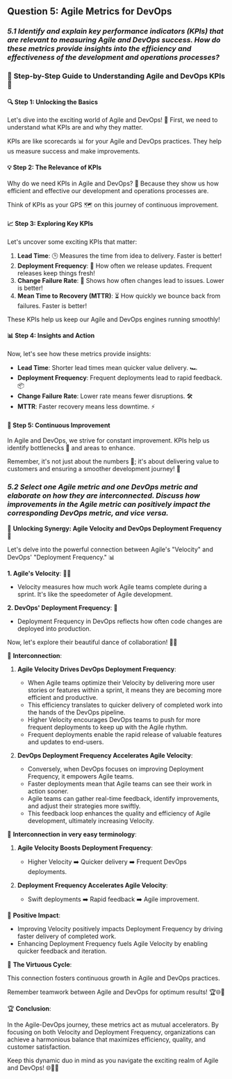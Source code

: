 ## **Question 5: Agile Metrics for DevOps**

### *5.1 Identify and explain key performance indicators (KPIs) that are relevant to measuring Agile and DevOps success. How do these metrics provide insights into the efficiency and effectiveness of the development and operations processes?*

### 🌟 **Step-by-Step Guide to Understanding Agile and DevOps KPIs** 🌟

#### 🔍 **Step 1: Unlocking the Basics**

Let's dive into the exciting world of Agile and DevOps! 🚀 First, we need to understand what KPIs are and why they matter. 

KPIs are like scorecards 📊 for your Agile and DevOps practices. They help us measure success and make improvements.

#### 💡 **Step 2: The Relevance of KPIs**

Why do we need KPIs in Agile and DevOps? 🤔 Because they show us how efficient and effective our development and operations processes are. 

Think of KPIs as your GPS 🗺️ on this journey of continuous improvement.

#### 📈 **Step 3: Exploring Key KPIs**

Let's uncover some exciting KPIs that matter:

1. **Lead Time**: 🕒 Measures the time from idea to delivery. Faster is better!
2. **Deployment Frequency**: 🚀 How often we release updates. Frequent releases keep things fresh!
3. **Change Failure Rate**: 🚫 Shows how often changes lead to issues. Lower is better!
4. **Mean Time to Recovery (MTTR)**: ⏳ How quickly we bounce back from failures. Faster is better!

These KPIs help us keep our Agile and DevOps engines running smoothly!

#### 📊 **Step 4: Insights and Action**

Now, let's see how these metrics provide insights:

- **Lead Time**: Shorter lead times mean quicker value delivery. 🏎️
- **Deployment Frequency**: Frequent deployments lead to rapid feedback. 📦
- **Change Failure Rate**: Lower rate means fewer disruptions. 🛠️
- **MTTR**: Faster recovery means less downtime. ⚡

#### 🔄 **Step 5: Continuous Improvement**

In Agile and DevOps, we strive for constant improvement. KPIs help us identify bottlenecks 🍾 and areas to enhance.

Remember, it's not just about the numbers 🧮; it's about delivering value to customers and ensuring a smoother development journey! 🌈



### *5.2 Select one Agile metric and one DevOps metric and elaborate on how they are interconnected. Discuss how improvements in the Agile metric can positively impact the corresponding DevOps metric, and vice versa.*

🚀 **Unlocking Synergy: Agile Velocity and DevOps Deployment Frequency** 🚀

Let's delve into the powerful connection between Agile's "Velocity" and DevOps' "Deployment Frequency." 📊

**1. Agile's Velocity**: 🏃‍♀️
   - Velocity measures how much work Agile teams complete during a sprint. It's like the speedometer of Agile development.

**2. DevOps' Deployment Frequency**: 🚀
   - Deployment Frequency in DevOps reflects how often code changes are deployed into production.

Now, let's explore their beautiful dance of collaboration! 💃🕺

🔄 **Interconnection**:

1. **Agile Velocity Drives DevOps Deployment Frequency**:
   - When Agile teams optimize their Velocity by delivering more user stories or features within a sprint, it means they are becoming more efficient and productive.
   - This efficiency translates to quicker delivery of completed work into the hands of the DevOps pipeline.
   - Higher Velocity encourages DevOps teams to push for more frequent deployments to keep up with the Agile rhythm.
   - Frequent deployments enable the rapid release of valuable features and updates to end-users.

2. **DevOps Deployment Frequency Accelerates Agile Velocity**:
   - Conversely, when DevOps focuses on improving Deployment Frequency, it empowers Agile teams.
   - Faster deployments mean that Agile teams can see their work in action sooner.
   - Agile teams can gather real-time feedback, identify improvements, and adjust their strategies more swiftly.
   - This feedback loop enhances the quality and efficiency of Agile development, ultimately increasing Velocity.

🔄 **Interconnection in very easy terminology**:

1. **Agile Velocity Boosts Deployment Frequency**:
   - Higher Velocity ➡️ Quicker delivery ➡️ Frequent DevOps deployments.
   
2. **Deployment Frequency Accelerates Agile Velocity**:
   - Swift deployments ➡️ Rapid feedback ➡️ Agile improvement.


🌟 **Positive Impact**:

- Improving Velocity positively impacts Deployment Frequency by driving faster delivery of completed work.
- Enhancing Deployment Frequency fuels Agile Velocity by enabling quicker feedback and iteration.

🔄 **The Virtuous Cycle**:

This connection fosters continuous growth in Agile and DevOps practices.

Remember teamwork between Agile and DevOps for optimum results! 🏆🌐🙌


🏆 **Conclusion**:

In the Agile-DevOps journey, these metrics act as mutual accelerators. By focusing on both Velocity and Deployment Frequency, organizations can achieve a harmonious balance that maximizes efficiency, quality, and customer satisfaction.

Keep this dynamic duo in mind as you navigate the exciting realm of Agile and DevOps! 🌐🚀👏
